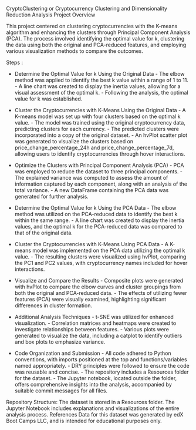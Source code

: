 CryptoClustering or Cryptocurrency Clustering and Dimensionality Reduction Analysis
Project Overview



This project centered on clustering cryptocurrencies with the K-means algorithm and enhancing the clusters through Principal Component Analysis (PCA). The process involved identifying the optimal value for k, clustering the data using both the original and PCA-reduced features, and employing various visualization methods to compare the outcomes.



Steps :


- Determine the Optimal Value for k Using the Original Data - The elbow method was applied to identify the best k value within a range of 1 to 11. - A line chart was created to display the inertia values, allowing for a visual assessment of the optimal k. - Following the analysis, the optimal value for k was established.



- Cluster the Cryptocurrencies with K-Means Using the Original Data - A K-means model was set up with four clusters based on the optimal k value. - The model was trained using the original cryptocurrency data, predicting clusters for each currency. - The predicted clusters were incorporated into a copy of the original dataset. - An hvPlot scatter plot was generated to visualize the clusters based on price_change_percentage_24h and price_change_percentage_7d, allowing users to identify cryptocurrencies through hover interactions.



- Optimize the Clusters with Principal Component Analysis (PCA) - PCA was employed to reduce the dataset to three principal components. - The explained variance was computed to assess the amount of information captured by each component, along with an analysis of the total variance. - A new DataFrame containing the PCA data was generated for further analysis.



- Determine the Optimal Value for k Using the PCA Data - The elbow method was utilized on the PCA-reduced data to identify the best k within the same range. - A line chart was created to display the inertia values, and the optimal k for the PCA-reduced data was compared to that of the original data.



- Cluster the Cryptocurrencies with K-Means Using PCA Data - A K-means model was implemented on the PCA data utilizing the optimal k value. - The resulting clusters were visualized using hvPlot, comparing the PC1 and PC2 values, with cryptocurrency names included for hover interactions.



- Visualize and Compare the Results - Composite plots were generated with hvPlot to compare the elbow curves and cluster groupings from both the original and PCA-reduced data. - The effects of utilizing fewer features (PCA) were visually examined, highlighting significant differences in cluster formation.


- Additional Analysis Techniques - t-SNE was utilized for enhanced visualization. - Correlation matrices and heatmaps were created to investigate relationships between features. - Various plots were generated to visualize the data, including a catplot to identify outliers and box plots to emphasize variance.



- Code Organization and Submission - All code adhered to Python conventions, with imports positioned at the top and functions/variables named appropriately. - DRY principles were followed to ensure the code was reusable and concise. - The repository includes a Resources folder for the dataset. - The Jupyter notebook, located outside the folder, offers comprehensive insights into the analysis, accompanied by suitable commit messages for all files.




Repository Structure:
The dataset is stored in a Resources folder.
The Jupyter Notebook includes explanations and visualizations of the entire analysis process.
References
Data for this dataset was generated by edX Boot Camps LLC, and is intended for educational purposes only.